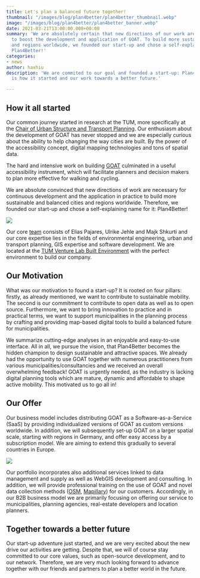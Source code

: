 ```yaml
---
title: Let's plan a balanced future together!
thumbnail: "/images/blog/plan4better/plan4better_thumbnail.webp"
image: "/images/blog/plan4better/plan4better_banner.webp"
date: 2021-03-21T13:00:00.000+00:00
summary: 'We are absolutely certain that new directions of our work are necessary
  to boost the development and application of GOAT. To build more sustainable cities
  and regions worldwide, we founded our start-up and chose a self-explanatory name:
  Plan4Better!'
categories:
- news
author: haxhiu
description: 'We are commited to our goal and founded a start-up: Plan4Better! This
  is how it started and our work towards a better future.'

---
```

## How it all started

Our common journey started in research at the TUM, more specifically at the [Chair of Urban Structure and Transport Planning](https://www.bgu.tum.de/en/sv/homepage/). Our enthusiasm about the development of GOAT has never stopped and we are especially curious about the ability to help changing the way cities are built. By the power of the accessibility concept, digital mapping technologies and tons of spatial data.

The hard and intensive work on building [GOAT](../../what-is-goat) culminated in a useful accessibility instrument, which will facilitate planners and decision makers to plan more effective for walking and cycling. 

We are absolute convinced that new directions of work are necessary for continuous development and the application in practice to build more sustainable and balanced cities and regions worldwide. Therefore, we founded our start-up and chose a self-explaining name for it: Plan4Better!

![](/images/blog/plan4better/team.webp)

Our core [team](../../../team) consists of Elias Pajares, Ulrike Jehle and Majk Shkurti and our core expertise lies in the fields of environmental engineering, urban and transport planning, GIS expertise and software development. We are located at the [TUM Venture Lab Built Environment](https://www.tum.de/en/innovation/entrepreneurship/venture-labs/) with the perfect environment to build our company.

## Our Motivation

What was our motivation to found a start-up? It is rooted on four pillars: firstly, as already mentioned, we want to contribute to sustainable mobility. The second is our commitment to contribute to open data as well as to open source. Furthermore, we want to bring innovation to practice and in practical terms, we want to support municipalities in the planning process by crafting and providing map-based digital tools to build a balanced future for municipalities.

We summarize cutting-edge analyses in an enjoyable and easy-to-use interface. All in all, we pursue the vision, that Plan4Better becomes the hidden champion to design sustainable and attractive spaces. We already had the opportunity to use GOAT together with numerous practitioners from various municipalities/consultancies and we received an overall overwhelming feedback! GOAT is urgently needed, as the industry is lacking digital planning tools which are mature, dynamic and affordable to shape active mobility. This motivated us to go all in! 

## Our Offer

Our business model includes distributing GOAT as a Software-as-a-Service (SaaS) by providing individualized versions of GOAT as custom versions worldwide. In addition, we will subsequently set-up GOAT on a larger spatial scale, starting with regions in Germany, and offer easy access by a subscription model. We are aiming to extend this gradually to several countries in Europe.

![](/images/blog/plan4better/goat_impression.webp)

Our portfolio incorporates also additional services linked to data management and supply as well as WebGIS development and consulting. In addition, we will provide professional training on the use of GOAT and novel data collection methods ([OSM](https://www.openstreetmap.de/), [Mapillary](https://www.mapillary.com/)) for our customers. Accordingly, in our B2B business model we are primarily focusing on offering our service to municipalities, planning agencies, real-estate developers and location planners.

## Together towards a better future

Our start-up adventure just started, and we are very excited about the new drive our activities are getting. Despite that, we will of course stay committed to our core values, such as open-source development, and to our network. Therefore, we are very much looking forward to advance together with our friends and partners to plan a better world in the future.